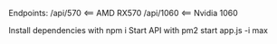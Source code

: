 Endpoints:
/api/570  <== AMD RX570
/api/1060 <== Nvidia 1060

Install dependencies with npm i
Start API with pm2 start app.js -i max